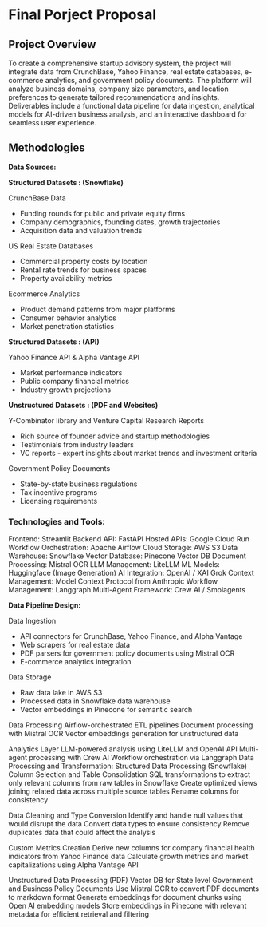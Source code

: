 # Final Porject Proposal


## Project Overview
To create a comprehensive startup advisory system, the project will integrate data from CrunchBase, Yahoo Finance, real estate databases, e-commerce analytics, and government policy documents. The platform will analyze business domains, company size parameters, and location preferences to generate tailored recommendations and insights. Deliverables include a functional data pipeline for data ingestion, analytical models for AI-driven business analysis, and an interactive dashboard for seamless user experience.


## Methodologies

**Data Sources:**

**Structured Datasets : (Snowflake)**

CrunchBase Data

- Funding rounds for public and private equity firms
- Company demographics, founding dates, growth trajectories
- Acquisition data and valuation trends

US Real Estate Databases

- Commercial property costs by location
- Rental rate trends for business spaces
- Property availability metrics

Ecommerce Analytics

- Product demand patterns from major platforms
- Consumer behavior analytics
- Market penetration statistics


**Structured Datasets : (API)**

Yahoo Finance API & Alpha Vantage API

- Market performance indicators
- Public company financial metrics
- Industry growth projections
  
**Unstructured Datasets : (PDF and Websites)**

Y-Combinator library and Venture Capital Research Reports 

- Rich source of founder advice and startup methodologies
- Testimonials from industry leaders 
- VC reports - expert insights about market trends and investment criteria

Government Policy Documents

- State-by-state business regulations
- Tax incentive programs
- Licensing requirements

### Technologies and Tools:

Frontend: Streamlit
Backend API: FastAPI
Hosted APIs: Google Cloud Run
Workflow Orchestration: Apache Airflow
Cloud Storage: AWS S3
Data Warehouse: Snowflake
Vector Database: Pinecone Vector DB
Document Processing: Mistral OCR
LLM Management: LiteLLM
ML Models: Huggingface (Image Generation)
AI Integration: OpenAI / XAI Grok
Context Management: Model Context Protocol from Anthropic
Workflow Management: Langgraph
Multi-Agent Framework: Crew AI / Smolagents


**Data Pipeline Design:**

Data Ingestion

- API connectors for CrunchBase, Yahoo Finance, and Alpha Vantage
- Web scrapers for real estate data
- PDF parsers for government policy documents using Mistral OCR
- E-commerce analytics integration

Data Storage

- Raw data lake in AWS S3
- Processed data in Snowflake data warehouse
- Vector embeddings in Pinecone for semantic search

Data Processing
Airflow-orchestrated ETL pipelines
Document processing with Mistral OCR
Vector embeddings generation for unstructured data

Analytics Layer
LLM-powered analysis using LiteLLM and OpenAI API
Multi-agent processing with Crew AI
Workflow orchestration via Langgraph
Data Processing and Transformation:
Structured Data Processing (Snowflake)
Column Selection and Table Consolidation
SQL transformations to extract only relevant columns from raw tables in Snowflake
Create optimized views joining related data across multiple source tables
Rename columns for consistency

Data Cleaning and Type Conversion
Identify and handle null values that would disrupt the data
Convert data types to ensure consistency
Remove duplicates data that could affect the analysis

Custom Metrics Creation
Derive new columns for company financial health indicators from Yahoo Finance data
Calculate growth metrics and  market capitalizations using Alpha Vantage API

Unstructured Data Processing (PDF)
Vector DB for State level Government and Business Policy Documents
Use Mistral OCR to convert PDF documents to markdown format
Generate embeddings for document chunks using Open AI embedding models
Store embeddings in Pinecone with relevant metadata for efficient retrieval and filtering
